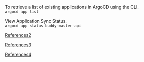 
To retrieve a list of existing applications in ArgoCD using the CLI.\
`argocd app list`

View Application Sync Status.\
`argocd app status buddy-master-api`






[References2](https://www.youtube.com/watch?v=T-ERIOb_3z0&list=PLYrn63eEqAzYttcyB6On1oH35O5rxgDt4&index=2)

[References3](https://github.com/mohammadll)

[References4](https://github.com/devopshobbies)
